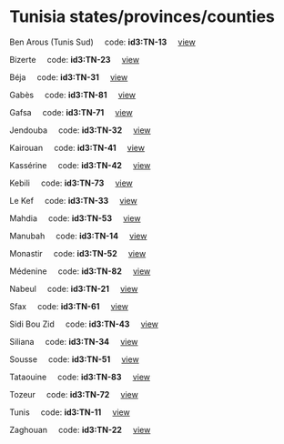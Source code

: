 # Tunisia states/provinces/counties
Ben Arous (Tunis Sud)&nbsp;&nbsp;&nbsp;&nbsp;&nbsp;code: **id3:TN-13**&nbsp;&nbsp;&nbsp;&nbsp;&nbsp;[view](../export/geojson/medium/id3/tn/13.geojson)&nbsp;&nbsp;&nbsp;&nbsp;&nbsp;


Bizerte&nbsp;&nbsp;&nbsp;&nbsp;&nbsp;code: **id3:TN-23**&nbsp;&nbsp;&nbsp;&nbsp;&nbsp;[view](../export/geojson/medium/id3/tn/23.geojson)&nbsp;&nbsp;&nbsp;&nbsp;&nbsp;


Béja&nbsp;&nbsp;&nbsp;&nbsp;&nbsp;code: **id3:TN-31**&nbsp;&nbsp;&nbsp;&nbsp;&nbsp;[view](../export/geojson/medium/id3/tn/31.geojson)&nbsp;&nbsp;&nbsp;&nbsp;&nbsp;


Gabès&nbsp;&nbsp;&nbsp;&nbsp;&nbsp;code: **id3:TN-81**&nbsp;&nbsp;&nbsp;&nbsp;&nbsp;[view](../export/geojson/medium/id3/tn/81.geojson)&nbsp;&nbsp;&nbsp;&nbsp;&nbsp;


Gafsa&nbsp;&nbsp;&nbsp;&nbsp;&nbsp;code: **id3:TN-71**&nbsp;&nbsp;&nbsp;&nbsp;&nbsp;[view](../export/geojson/medium/id3/tn/71.geojson)&nbsp;&nbsp;&nbsp;&nbsp;&nbsp;


Jendouba&nbsp;&nbsp;&nbsp;&nbsp;&nbsp;code: **id3:TN-32**&nbsp;&nbsp;&nbsp;&nbsp;&nbsp;[view](../export/geojson/medium/id3/tn/32.geojson)&nbsp;&nbsp;&nbsp;&nbsp;&nbsp;


Kairouan&nbsp;&nbsp;&nbsp;&nbsp;&nbsp;code: **id3:TN-41**&nbsp;&nbsp;&nbsp;&nbsp;&nbsp;[view](../export/geojson/medium/id3/tn/41.geojson)&nbsp;&nbsp;&nbsp;&nbsp;&nbsp;


Kassérine&nbsp;&nbsp;&nbsp;&nbsp;&nbsp;code: **id3:TN-42**&nbsp;&nbsp;&nbsp;&nbsp;&nbsp;[view](../export/geojson/medium/id3/tn/42.geojson)&nbsp;&nbsp;&nbsp;&nbsp;&nbsp;


Kebili&nbsp;&nbsp;&nbsp;&nbsp;&nbsp;code: **id3:TN-73**&nbsp;&nbsp;&nbsp;&nbsp;&nbsp;[view](../export/geojson/medium/id3/tn/73.geojson)&nbsp;&nbsp;&nbsp;&nbsp;&nbsp;


Le Kef&nbsp;&nbsp;&nbsp;&nbsp;&nbsp;code: **id3:TN-33**&nbsp;&nbsp;&nbsp;&nbsp;&nbsp;[view](../export/geojson/medium/id3/tn/33.geojson)&nbsp;&nbsp;&nbsp;&nbsp;&nbsp;


Mahdia&nbsp;&nbsp;&nbsp;&nbsp;&nbsp;code: **id3:TN-53**&nbsp;&nbsp;&nbsp;&nbsp;&nbsp;[view](../export/geojson/medium/id3/tn/53.geojson)&nbsp;&nbsp;&nbsp;&nbsp;&nbsp;


Manubah&nbsp;&nbsp;&nbsp;&nbsp;&nbsp;code: **id3:TN-14**&nbsp;&nbsp;&nbsp;&nbsp;&nbsp;[view](../export/geojson/medium/id3/tn/14.geojson)&nbsp;&nbsp;&nbsp;&nbsp;&nbsp;


Monastir&nbsp;&nbsp;&nbsp;&nbsp;&nbsp;code: **id3:TN-52**&nbsp;&nbsp;&nbsp;&nbsp;&nbsp;[view](../export/geojson/medium/id3/tn/52.geojson)&nbsp;&nbsp;&nbsp;&nbsp;&nbsp;


Médenine&nbsp;&nbsp;&nbsp;&nbsp;&nbsp;code: **id3:TN-82**&nbsp;&nbsp;&nbsp;&nbsp;&nbsp;[view](../export/geojson/medium/id3/tn/82.geojson)&nbsp;&nbsp;&nbsp;&nbsp;&nbsp;


Nabeul&nbsp;&nbsp;&nbsp;&nbsp;&nbsp;code: **id3:TN-21**&nbsp;&nbsp;&nbsp;&nbsp;&nbsp;[view](../export/geojson/medium/id3/tn/21.geojson)&nbsp;&nbsp;&nbsp;&nbsp;&nbsp;


Sfax&nbsp;&nbsp;&nbsp;&nbsp;&nbsp;code: **id3:TN-61**&nbsp;&nbsp;&nbsp;&nbsp;&nbsp;[view](../export/geojson/medium/id3/tn/61.geojson)&nbsp;&nbsp;&nbsp;&nbsp;&nbsp;


Sidi Bou Zid&nbsp;&nbsp;&nbsp;&nbsp;&nbsp;code: **id3:TN-43**&nbsp;&nbsp;&nbsp;&nbsp;&nbsp;[view](../export/geojson/medium/id3/tn/43.geojson)&nbsp;&nbsp;&nbsp;&nbsp;&nbsp;


Siliana&nbsp;&nbsp;&nbsp;&nbsp;&nbsp;code: **id3:TN-34**&nbsp;&nbsp;&nbsp;&nbsp;&nbsp;[view](../export/geojson/medium/id3/tn/34.geojson)&nbsp;&nbsp;&nbsp;&nbsp;&nbsp;


Sousse&nbsp;&nbsp;&nbsp;&nbsp;&nbsp;code: **id3:TN-51**&nbsp;&nbsp;&nbsp;&nbsp;&nbsp;[view](../export/geojson/medium/id3/tn/51.geojson)&nbsp;&nbsp;&nbsp;&nbsp;&nbsp;


Tataouine&nbsp;&nbsp;&nbsp;&nbsp;&nbsp;code: **id3:TN-83**&nbsp;&nbsp;&nbsp;&nbsp;&nbsp;[view](../export/geojson/medium/id3/tn/83.geojson)&nbsp;&nbsp;&nbsp;&nbsp;&nbsp;


Tozeur&nbsp;&nbsp;&nbsp;&nbsp;&nbsp;code: **id3:TN-72**&nbsp;&nbsp;&nbsp;&nbsp;&nbsp;[view](../export/geojson/medium/id3/tn/72.geojson)&nbsp;&nbsp;&nbsp;&nbsp;&nbsp;


Tunis&nbsp;&nbsp;&nbsp;&nbsp;&nbsp;code: **id3:TN-11**&nbsp;&nbsp;&nbsp;&nbsp;&nbsp;[view](../export/geojson/medium/id3/tn/11.geojson)&nbsp;&nbsp;&nbsp;&nbsp;&nbsp;


Zaghouan&nbsp;&nbsp;&nbsp;&nbsp;&nbsp;code: **id3:TN-22**&nbsp;&nbsp;&nbsp;&nbsp;&nbsp;[view](../export/geojson/medium/id3/tn/22.geojson)&nbsp;&nbsp;&nbsp;&nbsp;&nbsp;

